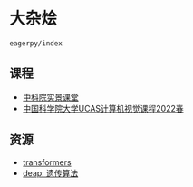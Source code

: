 # 大杂烩

```{toctree}
eagerpy/index
```

## 课程

- [中科院实景课堂](https://v.ucas.ac.cn/main/index.do?menuCode=1)
- [中国科学院大学UCAS计算机视觉课程2022春](https://space.bilibili.com/358222222/channel/collectiondetail?sid=505219)

## 资源

- [transformers](https://github.com/huggingface/transformers)
- [deap: 遗传算法](https://github.com/deap/deap)
